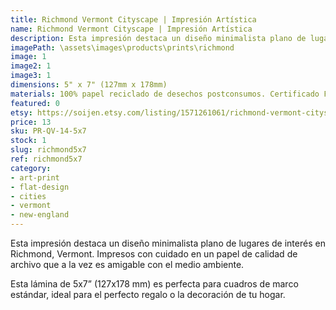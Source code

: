 ```yaml
---
title: Richmond Vermont Cityscape | Impresión Artística
name: Richmond Vermont Cityscape | Impresión Artística
description: Esta impresión destaca un diseño minimalista plano de lugares de interés en Richmond, Vermont. Impresos con cuidado en un papel de calidad de archivo que a la vez es amigable con el medio ambiente.
imagePath: \assets\images\products\prints\richmond
image: 1
image2: 1
image3: 1
dimensions: 5" x 7" (127mm x 178mm)
materials: 100% papel reciclado de desechos postconsumos. Certificado FSC.
featured: 0
etsy: https://soijen.etsy.com/listing/1571261061/richmond-vermont-cityscape-art-print?utm_source=Copy&utm_medium=ListingManager&utm_campaign=Share&utm_term=so.lmsm&share_time=1695299763083
price: 13
sku: PR-QV-14-5x7
stock: 1
slug: richmond5x7
ref: richmond5x7
category:
- art-print
- flat-design
- cities
- vermont
- new-england
---
```

Esta impresión destaca un diseño minimalista plano de lugares de interés en Richmond, Vermont. Impresos con cuidado en un papel de calidad de archivo que a la vez es amigable con el medio ambiente.

Esta lámina de 5x7” (127x178 mm) es perfecta para cuadros de marco estándar, ideal para el perfecto regalo o la decoración de tu hogar.